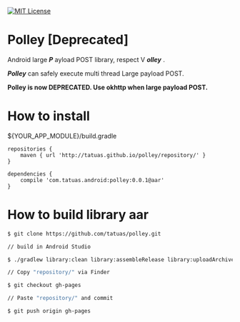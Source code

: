 [![MIT License](http://img.shields.io/badge/license-MIT-blue.svg?style=flat)](LICENSE)

# Polley [Deprecated]

Android large ***P*** ayload POST library, respect V ***olley*** .

***Polley*** can safely execute multi thread Large payload POST.

**Polley is now DEPRECATED. Use okhttp when large payload POST.**

# How to install

${YOUR_APP_MODULE}/build.gradle
```
repositories {
    maven { url 'http://tatuas.github.io/polley/repository/' }
}

dependencies {
    compile 'com.tatuas.android:polley:0.0.1@aar'
}
```

# How to build library aar

```bash
$ git clone https://github.com/tatuas/polley.git

// build in Android Studio

$ ./gradlew library:clean library:assembleRelease library:uploadArchives

// Copy "repository/" via Finder

$ git checkout gh-pages

// Paste "repository/" and commit

$ git push origin gh-pages
```

